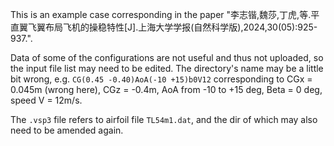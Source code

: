 This is an example case corresponding in the paper "李志锴,魏莎,丁虎,等.平直翼飞翼布局飞机的操稳特性[J].上海大学学报(自然科学版),2024,30(05):925-937.". 

Data of some of the configurations are not useful and thus not uploaded, so the input file list may need to be edited. The directory's name may be a little bit wrong, e.g. `CG(0.45 -0.40)AoA(-10 +15)b0V12` corresponding to CGx = 0.045m (wrong here), CGz = -0.4m, AoA from -10 to +15 deg, Beta = 0 deg, speed V = 12m/s. 

The `.vsp3` file refers to airfoil file `TL54m1.dat`, and the dir of which may also need to be amended again.
